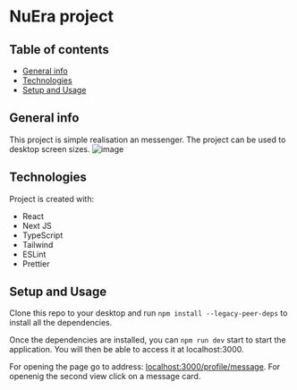 NuEra project
============

## Table of contents
* [General info](#general-info)
* [Technologies](#technologies)
* [Setup and Usage](#setup-and-usage)

## General info
This project is simple realisation an messenger. The project can be used to desktop screen sizes.
![image](https://github.com/user-attachments/assets/6d62c30d-75bf-40af-bd28-8bff12823472)

	
## Technologies
Project is created with:
* React
* Next JS
* TypeScript
* Tailwind
* ESLint
* Prettier


## Setup and Usage
Clone this repo to your desktop and run `npm install --legacy-peer-deps` to install all the dependencies.

Once the dependencies are installed, you can `npm run dev` start to start the application. You will then be able to access it at localhost:3000.

For opening the page go to address: [localhost:3000/profile/message](http://localhost:3000/profile/message). For openenig the second view click on a message card.
